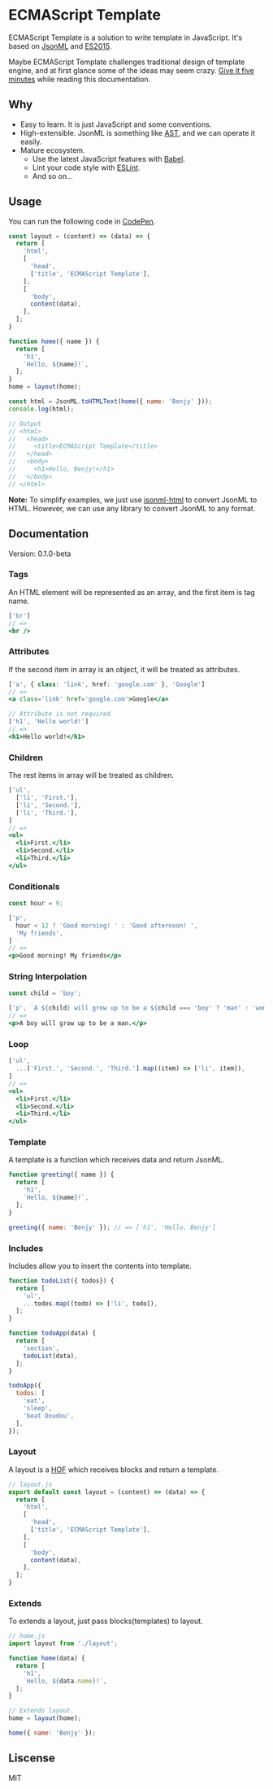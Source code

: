 # ECMAScript Template

ECMAScript Template is a solution to write template in JavaScript. It's based on [JsonML](http://www.jsonml.org/) and [ES2015](http://www.ecma-international.org/ecma-262/6.0/). 

Maybe ECMAScript Template challenges traditional design of template engine, and at first glance some of the ideas may seem crazy. [Give it five minutes](https://signalvnoise.com/posts/3124-give-it-five-minutes) while reading this documentation.

## Why

* Easy to learn. It is just JavaScript and some conventions.
* High-extensible. JsonML is something like [AST](https://en.wikipedia.org/wiki/Abstract_syntax_tree), and we can operate it easily.
* Mature ecosystem.
  * Use the latest JavaScript features with [Babel](https://babeljs.io/).
  * Lint your code style with [ESLint](http://eslint.org/).
  * And so on...

## Usage

You can run the following code in [CodePen](http://codepen.io/benjycui/pen/bpoYyy?editors=0012).

```jsx
const layout = (content) => (data) => {
  return [
    'html',
    [
      'head',
      ['title', 'ECMAScript Template'],
    ],
    [
      'body',
      content(data),
    ],
  ];
}

function home({ name }) {
  return [
    'h1',
    `Hello, ${name}!`,
  ];
}
home = layout(home);

const html = JsonML.toHTMLText(home({ name: 'Benjy' }));
console.log(html);

// Output
// <html>
//   <head>
//     <title>ECMAScript Template</title>
//   </head>
//   <body>
//     <h1>Hello, Benjy!</h1>
//   </body>
// </html>
```

**Note:** To simplify examples, we just use [jsonml-html](https://github.com/mckamey/jsonml) to convert JsonML to HTML. However, we can use any library to convert JsonML to any format.

## Documentation

Version: 0.1.0-beta

### Tags

An HTML element will be represented as an array, and the first item is tag name.

```jsx
['br']
// =>
<br />
```

### Attributes

If the second item in array is an object, it will be treated as attributes.

```jsx
['a', { class: 'link', href: 'google.com' }, 'Google']
// =>
<a class='link' href='google.com'>Google</a>

// Attribute is not required
['h1', 'Hello world!']
// =>
<h1>Hello world!</h1>
```

### Children

The rest items in array will be treated as children.

```jsx
['ul',
  ['li', 'First.'],
  ['li', 'Second.'],
  ['li', 'Third.'],
]
// =>
<ul>
  <li>First.</li>
  <li>Second.</li>
  <li>Third.</li>
</ul>
```

### Conditionals

```jsx
const hour = 9;

['p',
  hour < 12 ? 'Good morning! ' : 'Good afternoon! ',
  'My friends',
]
// =>
<p>Good morning! My friends</p>
```

### String Interpolation

```jsx
const child = 'boy';

['p', `A ${child} will grow up to be a ${child === 'boy' ? 'man' : 'woman'}.`]
// =>
<p>A boy will grow up to be a man.</p>
```

### Loop

```jsx
['ul',
  ...['First.', 'Second.', 'Third.'].map((item) => ['li', item]),
]
// =>
<ul>
  <li>First.</li>
  <li>Second.</li>
  <li>Third.</li>
</ul>
```

### Template

A template is a function which receives data and return JsonML.

```jsx
function greeting({ name }) {
  return [
    'h1',
    `Hello, ${name}!`,
  ];
}

greeting({ name: 'Benjy' }); // => ['h1', 'Hello, Benjy']
```

### Includes

Includes allow you to insert the contents into template.

```jsx
function todoList({ todos}) {
  return [
    'ul',
    ...todos.map((todo) => ['li', todo]),
  ];
}

function todoApp(data) {
  return [
    'section',
    todoList(data),
  ];
}

todoApp({
  todos: [
    'eat',
    'sleep',
    'beat Doudou',
  ],
});
```

### Layout

A layout is a [HOF](https://en.wikipedia.org/wiki/Higher-order_function) which receives blocks and return a template.

```jsx
// layout.js
export default const layout = (content) => (data) => {
  return [
    'html',
    [
      'head',
      ['title', 'ECMAScript Template'],
    ],
    [
      'body',
      content(data),
    ],
  ];
}
```

### Extends

To extends a layout, just pass blocks(templates) to layout.

```jsx
// home.js
import layout from './layout';

function home(data) {
  return [
    'h1',
    `Hello, ${data.name}!`,
  ];
}

// Extends layout.
home = layout(home);

home({ name: 'Benjy' });
```

## Liscense

MIT
